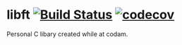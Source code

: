 # libft [![Build Status](https://travis-ci.org/Eathox/libft.svg?branch=master)](https://travis-ci.org/Eathox/libft) [![codecov](https://codecov.io/gh/Eathox/libft/branch/master/graph/badge.svg)](https://codecov.io/gh/Eathox/libft)
Personal C libary created while at codam.
